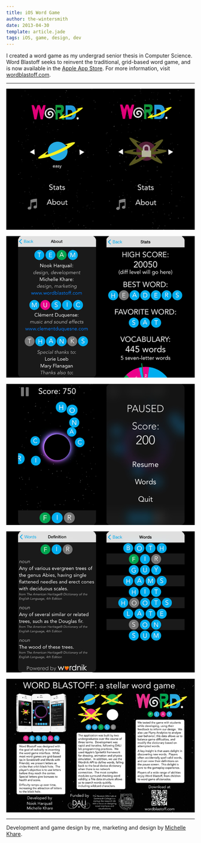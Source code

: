 ```yaml
---
title: iOS Word Game
author: the-wintersmith
date: 2013-04-30
template: article.jade
tags: iOS, game, design, dev
---
```


I created a word game as my undergrad senior thesis in Computer Science.  Word Blastoff seeks to reinvent the traditional, grid-based word game, and is now available in the [Apple App Store](https://itunes.apple.com/us/app/word-blastoff/id877403321?ls=1&mt=8).
For more information, visit [wordblastoff.com](http://www.wordblastoff.com).

---

<div class ="youtube" id = "I74wKAWd-zE"></div> 

![](word1.medium.jpg)

![](word2.medium.jpg)

![](word3.medium.jpg)

![](word4.medium.jpg)

[![](word_blastoff_poster.medium.jpg)](word_blastoff_poster.png)

---

Development and game design by me, marketing and design by [Michelle Khare](http://michellekhare.wix.com/michellekhare).